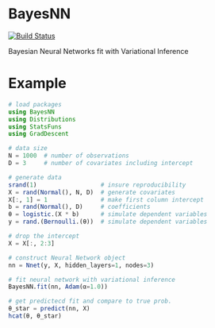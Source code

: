 # BayesNN

[![Build Status](https://travis-ci.org/jacobcvt12/BayesNN.jl.svg?branch=master)](https://travis-ci.org/jacobcvt12/BayesNN.jl)

Bayesian Neural Networks fit with Variational Inference

# Example

```julia
# load packages
using BayesNN
using Distributions
using StatsFuns
using GradDescent

# data size
N = 1000  # number of observations
D = 3     # number of covariates including intercept

# generate data
srand(1)                  # insure reproducibility
X = rand(Normal(), N, D)  # generate covariates
X[:, 1] = 1               # make first column intercept
b = rand(Normal(), D)     # coefficients
θ = logistic.(X * b)      # simulate dependent variables
y = rand.(Bernoulli.(θ))  # simulate dependent variables

# drop the intercept
X = X[:, 2:3]

# construct Neural Network object
nn = Nnet(y, X, hidden_layers=1, nodes=3)

# fit neural network with variational inference
BayesNN.fit(nn, Adam(α=1.0))

# get predictecd fit and compare to true prob.
θ_star = predict(nn, X)
hcat(θ, θ_star)
```
